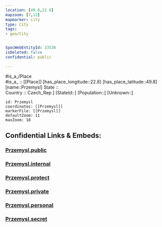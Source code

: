 ```yaml
---
location: [49.8,22.8] 
mapzoom: [7,12] 
mapmarker: city 
type: City
tags:
- geo/City


SpocWebEntityId: 33538
isDeleted: false
confidential: public

---
```

#is_a_/Place  
#is_a_ :: [[Place]] 
[has_place_longitude::22.8] 
[has_place_latitude::49.8] 
[name::Przemysl] 
State ::  
Country :: Czech_Rep.] 
[StateId::] 
[Population::] 
[Unknown::] 


```leaflet
id: Przemysl
coordinates: [[Przemysl]] 
markerFile: [[Przemysl]] 
defaultZoom: 11 
maxZoom: 18
```


## Confidential Links & Embeds: 

### [Przemysl.public](/_public/\Earth\Continent\Europe\Europe~East\Poland\Provinces~Poland\Subcarpathian\CityPrzemysl.public.md) 

### [Przemysl.internal](/_internal/\Earth\Continent\Europe\Europe~East\Poland\Provinces~Poland\Subcarpathian\CityPrzemysl.internal.md) 

### [Przemysl.protect](/_protect/\Earth\Continent\Europe\Europe~East\Poland\Provinces~Poland\Subcarpathian\CityPrzemysl.protect.md) 

### [Przemysl.private](/_private/\Earth\Continent\Europe\Europe~East\Poland\Provinces~Poland\Subcarpathian\CityPrzemysl.private.md) 

### [Przemysl.personal](/_personal/\Earth\Continent\Europe\Europe~East\Poland\Provinces~Poland\Subcarpathian\CityPrzemysl.personal.md) 

### [Przemysl.secret](/_secret/\Earth\Continent\Europe\Europe~East\Poland\Provinces~Poland\Subcarpathian\CityPrzemysl.secret.md)

